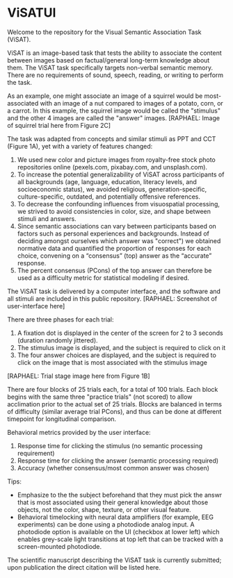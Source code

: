 # ViSATUI

Welcome to the repository for the Visual Semantic Association Task (ViSAT).

ViSAT is an image-based task that tests the ability to associate the content between images based on factual/general long-term knowledge about them. The ViSAT task specifically targets non-verbal semantic memory. There are no requirements of sound, speech, reading, or writing to perform the task. 

As an example, one might associate an image of a squirrel would be most-associated with an image of a nut compared to images of a potato, corn, or a carrot. In this example, the squirrel image would be called the "stimulus" and the other 4 images are called the "answer" images.
[RAPHAEL: Image of squirrel trial here from Figure 2C]

The task was adapted from concepts and similar stimuli as PPT and CCT (Figure 1A), yet with a variety of features changed:
1. We used new color and picture images from royalty-free stock photo repositories online (pexels.com, pixabay.com, and unsplash.com).
2. To increase the potential generalizability of ViSAT across participants of all backgrounds (age, language, education, literacy levels, and socioeconomic status), we avoided religious, generation-specific, culture-specific, outdated, and potentially offensive references. 
3. To decrease the confounding influences from visuospatial processing, we strived to avoid consistencies in color, size, and shape between stimuli and answers.
4. Since semantic associations can vary between participants based on factors such as personal experiences and backgrounds. Instead of deciding amongst ourselves which answer was "correct") we obtained normative data and quantified the proportion of responses for each choice, convening on a “consensus” (top) answer as the “accurate” response.
5. The percent consensus (PCons) of the top answer can therefore be used as a difficulty metric for statistical modeling if desired.

The ViSAT task is delivered by a computer interface, and the software and all stimuli are included in this public repository. 
[RAPHAEL: Screenshot of user-interface here]

There are three phases for each trial:
1. A fixation dot is displayed in the center of the screen for 2 to 3 seconds (duration randomly jittered).
2. The stimulus image is displayed, and the subject is required to click on it
3. The four answer choices are displayed, and the subject is required to click on the image that is most associated with the stimulus image

[RAPHAEL: Trial stage image here from Figure 1B]

There are four blocks of 25 trials each, for a total of 100 trials. 
Each block begins with the same three "practice trials" (not scored) to allow acclimation prior to the actual set of 25 trials. 
Blocks are balanced in terms of difficulty (similar average trial PCons), and thus can be done at different timepoint for longitudinal comparison.

Behavioral metrics provided by the user interface:
1. Response time for clicking the stimulus (no semantic processing requirement)
2. Response time for clicking the answer (semantic processing required)
3. Accuracy (whether consensus/most common answer was chosen)

Tips:
- Emphasize to the the subject beforehand that they must pick the answr that is most associated using their general knowledge about those objects, not the color, shape, texture, or other visual feature. 
- Behavioral timelocking with neural data amplifiers (for example, EEG experiments) can be done using a photodiode analog input. A photodiode option is available on the UI (checkbox at lower left) which enables grey-scale light transitions at top left that can be tracked with a screen-mounted photodiode.

The scientific manuscript describing the ViSAT task is currently submitted; upon publication the direct citation will be listed here.
